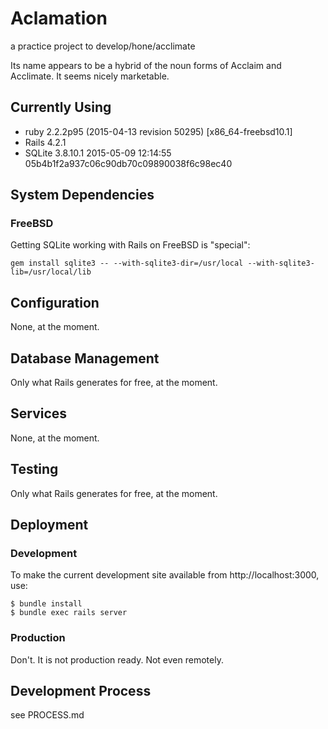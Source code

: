 # Aclamation

a practice project to develop/hone/acclimate

Its name appears to be a hybrid of the noun forms of Acclaim and Acclimate.  It
seems nicely marketable.

## Currently Using

* ruby 2.2.2p95 (2015-04-13 revision 50295) [x86_64-freebsd10.1]
* Rails 4.2.1
* SQLite 3.8.10.1 2015-05-09 12:14:55 05b4b1f2a937c06c90db70c09890038f6c98ec40


## System Dependencies

### FreeBSD

Getting SQLite working with Rails on FreeBSD is "special":

    gem install sqlite3 -- --with-sqlite3-dir=/usr/local --with-sqlite3-lib=/usr/local/lib


## Configuration

None, at the moment.


## Database Management

Only what Rails generates for free, at the moment.


## Services

None, at the moment.


## Testing

Only what Rails generates for free, at the moment.


## Deployment

### Development

To make the current development site available from http://localhost:3000, use:

    $ bundle install
    $ bundle exec rails server

### Production

Don't.  It is not production ready.  Not even remotely.


## Development Process

see PROCESS.md
